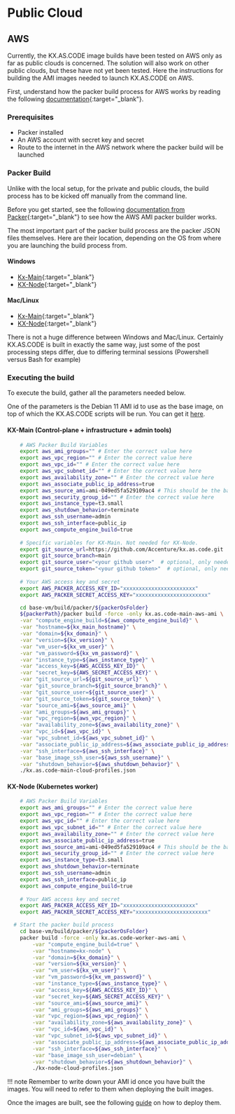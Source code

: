 # Public Cloud

## AWS

Currently, the KX.AS.CODE image builds have been tested on AWS only as far as public clouds is concerned. The solution will also work on other public clouds, but these have not yet been tested.
Here the instructions for building the AMI images needed to launch KX.AS.CODE on AWS.

First, understand how the packer build process for AWS works by reading the following [documentation](https://learn.hashicorp.com/tutorials/packer/aws-get-started-build-image?in=packer/aws-get-started){:target="\_blank"}.

### Prerequisites

- Packer installed
- An AWS account with secret key and secret
- Route to the internet in the AWS network where the packer build will be launched

### Packer Build

Unlike with the local setup, for the private and public clouds, the build process has to be kicked off manually from the command line.

Before you get started, see the following [documentation from Packer](hhttps://www.packer.io/plugins/builders/amazon){:target="\_blank"} to see how the AWS AMI packer builder works.

The most important part of the packer build process are the packer JSON files themselves. Here are their location, depending on the OS from where you are launching the build process from.

#### Windows

- [Kx-Main](https://github.com/Accenture/kx.as.code/blob/main/base-vm/build/packer/windows/kx-main-local-profiles.json){:target="\_blank"}
- [KX-Node](https://github.com/Accenture/kx.as.code/blob/main/base-vm/build/packer/windows/kx-node-cloud-profiles.json){:target="\_blank"}

#### Mac/Linux

- [Kx-Main](https://github.com/Accenture/kx.as.code/blob/main/base-vm/build/packer/darwin-linux/kx-main-cloud-profiles.json){:target="\_blank"}
- [KX-Node](https://github.com/Accenture/kx.as.code/blob/main/base-vm/build/packer/darwin-linux/kx-node-cloud-profiles.json){:target="\_blank"}

There is not a huge difference between Windows and Mac/Linux. Certainly KX.AS.CODE is built in exactly the same way, just some of the post processing steps differ, due to differing terminal sessions (Powershell versus Bash for example)

### Executing the build

To execute the build, gather all the parameters needed below.

One of the parameters is the Debian 11 AMI id to use as the base image, on top of which the KX.AS.CODE scripts will be run. You can get it [here](https://wiki.debian.org/Cloud/AmazonEC2Image/Bullseye).

#### KX-Main (Control-plane + infrastructure + admin tools)

```bash
    # AWS Packer Build Variables
    export aws_ami_groups="" # Enter the correct value here
    export aws_vpc_region="" # Enter the correct value here
    export aws_vpc_id="" # Enter the correct value here
    export aws_vpc_subnet_id="" # Enter the correct value here
    export aws_availability_zone="" # Enter the correct value here
    export aws_associate_public_ip_address=true
    export aws_source_ami=ami-049ed5fa529109ac4 # This should be the base AMI id for Debian 11
    export aws_security_group_id="" # Enter the correct value here
    export aws_instance_type=t3.small
    export aws_shutdown_behavior=terminate
    export aws_ssh_username=admin
    export aws_ssh_interface=public_ip
    export aws_compute_engine_build=true
    
    # Specific variables for KX-Main. Not needed for KX-Node.
    export git_source_url=https://github.com/Accenture/kx.as.code.git
    export git_source_branch=main
    export git_source_user="<your github user>"  # optional, only needed for private repositories
    export git_source_token="<your github token>"  # optional, only needed for private repositories
    
    # Your AWS access key and secret
    export AWS_PACKER_ACCESS_KEY_ID="xxxxxxxxxxxxxxxxxxxxxxx"
    export AWS_PACKER_SECRET_ACCESS_KEY="xxxxxxxxxxxxxxxxxxxxxxx"

    cd base-vm/build/packer/${packerOsFolder}
    ${packerPath}/packer build -force -only kx.as.code-main-aws-ami \
    -var "compute_engine_build=${aws_compute_engine_build}" \
    -var "hostname=${kx_main_hostname}" \
    -var "domain=${kx_domain}" \
    -var "version=${kx_version}" \
    -var "vm_user=${kx_vm_user}" \
    -var "vm_password=${kx_vm_password}" \
    -var "instance_type=${aws_instance_type}" \
    -var "access_key=${AWS_ACCESS_KEY_ID}" \
    -var "secret_key=${AWS_SECRET_ACCESS_KEY}" \
    -var "git_source_url=${git_source_url}" \
    -var "git_source_branch=${git_source_branch}" \
    -var "git_source_user=${git_source_user}" \
    -var "git_source_token=${git_source_token}" \
    -var "source_ami=${aws_source_ami}" \
    -var "ami_groups=${aws_ami_groups}" \
    -var "vpc_region=${aws_vpc_region}" \
    -var "availability_zone=${aws_availability_zone}" \
    -var "vpc_id=${aws_vpc_id}" \
    -var "vpc_subnet_id=${aws_vpc_subnet_id}" \
    -var "associate_public_ip_address=${aws_associate_public_ip_address}" \
    -var "ssh_interface=${aws_ssh_interface}" \
    -var "base_image_ssh_user=${aws_ssh_username}" \
    -var "shutdown_behavior=${aws_shutdown_behavior}" \
    ./kx.as.code-main-cloud-profiles.json
```

#### KX-Node (Kubernetes worker)

```bash
    # AWS Packer Build Variables
    export aws_ami_groups="" # Enter the correct value here
    export aws_vpc_region="" # Enter the correct value here
    export aws_vpc_id="" # Enter the correct value here
    export aws_vpc_subnet_id="" # Enter the correct value here
    export aws_availability_zone="" # Enter the correct value here
    export aws_associate_public_ip_address=true
    export aws_source_ami=ami-049ed5fa529109ac4 # This should be the base AMI id for Debian 11
    export aws_security_group_id="" # Enter the correct value here
    export aws_instance_type=t3.small
    export aws_shutdown_behavior=terminate
    export aws_ssh_username=admin
    export aws_ssh_interface=public_ip
    export aws_compute_engine_build=true
    
    # Your AWS access key and secret
    export AWS_PACKER_ACCESS_KEY_ID="xxxxxxxxxxxxxxxxxxxxxxx"
    export AWS_PACKER_SECRET_ACCESS_KEY="xxxxxxxxxxxxxxxxxxxxxxx"

  # Start the packer build process
    cd base-vm/build/packer/${packerOsFolder}
    packer build -force -only kx.as.code-worker-aws-ami \
        -var "compute_engine_build=true" \
        -var "hostname=kx-node" \
        -var "domain=${kx_domain}" \
        -var "version=${kx_version}" \
        -var "vm_user=${kx_vm_user}" \
        -var "vm_password=${kx_vm_password}" \
        -var "instance_type=${aws_instance_type}" \
        -var "access_key=${AWS_ACCESS_KEY_ID}" \
        -var "secret_key=${AWS_SECRET_ACCESS_KEY}" \
        -var "source_ami=${aws_source_ami}" \
        -var "ami_groups=${aws_ami_groups}" \
        -var "vpc_region=${aws_vpc_region}" \
        -var "availability_zone=${aws_availability_zone}" \
        -var "vpc_id=${aws_vpc_id}" \
        -var "vpc_subnet_id=${aws_vpc_subnet_id}" \
        -var "associate_public_ip_address=${aws_associate_public_ip_address}" \
        -var "ssh_interface=${aws_ssh_interface}" \
        -var "base_image_ssh_user=debian" \
        -var "shutdown_behavior=${aws_shutdown_behavior}" \
        ./kx-node-cloud-profiles.json
```

!!! note
    Remember to write down your AMI id once you have built the images. You will need to refer to them when deploying the built images.

Once the images are built, see the following [guide](../Deployment/Public-Clouds.md) on how to deploy them.
